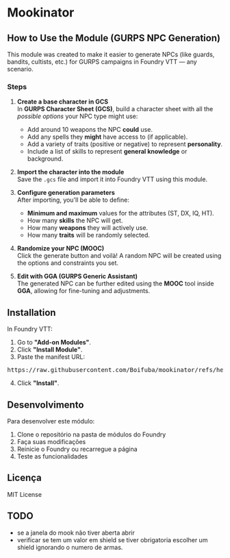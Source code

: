 # Mookinator

##  How to Use the Module (GURPS NPC Generation)

This module was created to make it easier to generate NPCs (like guards, bandits, cultists, etc.) for GURPS campaigns in Foundry VTT — any scenario.

###  Steps

1. **Create a base character in GCS**  
   In **GURPS Character Sheet (GCS)**, build a character sheet with all the *possible options* your NPC type might use:
   - Add around 10 weapons the NPC **could** use.
   - Add any spells they **might** have access to (if applicable).
   - Add a variety of traits (positive or negative) to represent **personality**.
   - Include a list of skills to represent **general knowledge** or background.

2. **Import the character into the module**  
   Save the `.gcs` file and import it into Foundry VTT using this module.

3. **Configure generation parameters**  
   After importing, you'll be able to define:
   - **Minimum and maximum** values for the attributes (ST, DX, IQ, HT).
   - How many **skills** the NPC will get.
   - How many **weapons** they will actively use.
   - How many **traits** will be randomly selected.

4. **Randomize your NPC (MOOC)**  
   Click the generate button and voilà! A random NPC will be created using the options and constraints you set.

5. **Edit with GGA (GURPS Generic Assistant)**  
   The generated NPC can be further edited using the **MOOC** tool inside **GGA**, allowing for fine-tuning and adjustments.


##  Installation

In Foundry VTT:

1. Go to **"Add-on Modules"**.
2. Click **"Install Module"**.
3. Paste the manifest URL: 

<pre>https://raw.githubusercontent.com/Boifuba/mookinator/refs/heads/main/module.json  </pre>
4. Click **"Install"**.







## Desenvolvimento

Para desenvolver este módulo:

1. Clone o repositório na pasta de módulos do Foundry
2. Faça suas modificações
3. Reinicie o Foundry ou recarregue a página
4. Teste as funcionalidades

## Licença

MIT License




## TODO

- se a janela do mook não tiver aberta abrir 
- verificar se tem um valor em shield se tiver obrigatoria escolher um shield ignorando o numero de armas. 